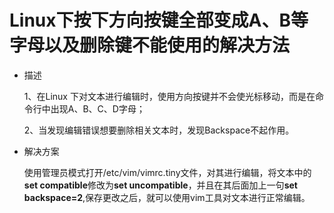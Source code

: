 # Linux下按下方向按键全部变成A、B等字母以及删除键不能使用的解决方法

* 描述

  1、在Linux 下对文本进行编辑时，使用方向按键并不会使光标移动，而是在命令行中出现A、B、C、D字母；

  2、当发现编辑错误想要删除相关文本时，发现Backspace不起作用。

* 解决方案

  使用管理员模式打开/etc/vim/vimrc.tiny文件，对其进行编辑，将文本中的**set compatible**修改为**set uncompatible**，并且在其后面加上一句**set backspace=2**,保存更改之后，就可以使用vim工具对文本进行正常编辑。

